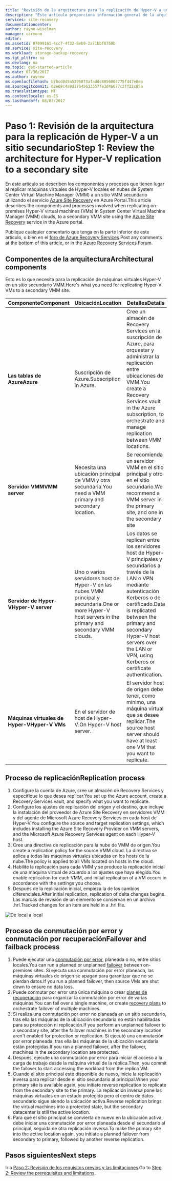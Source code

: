 ```yaml
---
title: "Revisión de la arquitectura para la replicación de Hyper-V a un sitio secundario con Azure Site Recovery | Microsoft Docs"
description: "Este artículo proporciona información general de la arquitectura usada para replicar máquinas virtuales de Hyper-V locales a un sistema sitio System Center VMM secundario con Azure Site Recovery."
services: site-recovery
documentationcenter: 
author: rayne-wiselman
manager: carmonm
editor: 
ms.assetid: 07099161-4cc7-4f32-8eb9-2a71bbf0750b
ms.service: site-recovery
ms.workload: storage-backup-recovery
ms.tgt_pltfrm: na
ms.devlang: na
ms.topic: get-started-article
ms.date: 07/30/2017
ms.author: raynew
ms.openlocfilehash: b78cd0d5a5395873afaddc8856004775f447e8ea
ms.sourcegitcommit: 02e69c4a9d17645633357fe3d46677c2ff22c85a
ms.translationtype: MT
ms.contentlocale: es-ES
ms.lasthandoff: 08/03/2017
---
```

# <a name="step-1-review-the-architecture-for-hyper-v-replication-to-a-secondary-site"></a><span data-ttu-id="35e35-103">Paso 1: Revisión de la arquitectura para la replicación de Hyper-V a un sitio secundario</span><span class="sxs-lookup"><span data-stu-id="35e35-103">Step 1: Review the architecture for Hyper-V replication to a secondary site</span></span>

<span data-ttu-id="35e35-104">En este artículo se describen los componentes y procesos que tienen lugar al replicar máquinas virtuales de Hyper-V locales en nubes de System Center Virtual Machine Manager (VMM) a un sitio VMM secundario utilizando el servicio [Azure Site Recovery](site-recovery-overview.md) en Azure Portal.</span><span class="sxs-lookup"><span data-stu-id="35e35-104">This article describes the components and processes involved when replicating on-premises Hyper-V virtual machines (VMs) in System Center Virtual Machine Manager (VMM) clouds, to a secondary VMM site using the [Azure Site Recovery](site-recovery-overview.md) service in the Azure portal.</span></span>

<span data-ttu-id="35e35-105">Publique cualquier comentario que tenga en la parte inferior de este artículo, o bien en el [foro de Azure Recovery Services](https://social.msdn.microsoft.com/forums/azure/home?forum=hypervrecovmgr).</span><span class="sxs-lookup"><span data-stu-id="35e35-105">Post any comments at the bottom of this article, or in the [Azure Recovery Services Forum](https://social.msdn.microsoft.com/forums/azure/home?forum=hypervrecovmgr).</span></span>



## <a name="architectural-components"></a><span data-ttu-id="35e35-106">Componentes de la arquitectura</span><span class="sxs-lookup"><span data-stu-id="35e35-106">Architectural components</span></span>

<span data-ttu-id="35e35-107">Esto es lo que necesita para la replicación de máquinas virtuales Hyper-V en un sitio secundario VMM.</span><span class="sxs-lookup"><span data-stu-id="35e35-107">Here's what you need for replicating Hyper-V VMs to a secondary VMM site.</span></span>

<span data-ttu-id="35e35-108">**Componente**</span><span class="sxs-lookup"><span data-stu-id="35e35-108">**Component**</span></span> | <span data-ttu-id="35e35-109">**Ubicación**</span><span class="sxs-lookup"><span data-stu-id="35e35-109">**Location**</span></span> | <span data-ttu-id="35e35-110">**Detalles**</span><span class="sxs-lookup"><span data-stu-id="35e35-110">**Details**</span></span>
--- | --- | ---
<span data-ttu-id="35e35-111">**Las tablas de Azure**</span><span class="sxs-lookup"><span data-stu-id="35e35-111">**Azure**</span></span> | <span data-ttu-id="35e35-112">Suscripción de Azure.</span><span class="sxs-lookup"><span data-stu-id="35e35-112">Subscription in Azure.</span></span> | <span data-ttu-id="35e35-113">Cree un almacén de Recovery Services en la suscripción de Azure, para orquestar y administrar la replicación entre ubicaciones de VMM.</span><span class="sxs-lookup"><span data-stu-id="35e35-113">You create a Recovery Services vault in the Azure subscription, to orchestrate and manage replication between VMM locations.</span></span>
<span data-ttu-id="35e35-114">**Servidor VMM**</span><span class="sxs-lookup"><span data-stu-id="35e35-114">**VMM server**</span></span> | <span data-ttu-id="35e35-115">Necesita una ubicación principal de VMM y otra secundaria.</span><span class="sxs-lookup"><span data-stu-id="35e35-115">You need a VMM primary and secondary location.</span></span> | <span data-ttu-id="35e35-116">Se recomienda un servidor VMM en el sitio principal y otro en el sitio secundario.</span><span class="sxs-lookup"><span data-stu-id="35e35-116">We recommend a VMM server in the primary site, and one in the secondary site</span></span> 
<span data-ttu-id="35e35-117">**Servidor de Hyper-V**</span><span class="sxs-lookup"><span data-stu-id="35e35-117">**Hyper-V server**</span></span> |  <span data-ttu-id="35e35-118">Uno o varios servidores host de Hyper-V en las nubes VMM principal y secundaria.</span><span class="sxs-lookup"><span data-stu-id="35e35-118">One or more Hyper-V host servers in the primary and secondary VMM clouds.</span></span> | <span data-ttu-id="35e35-119">Los datos se replican entre los servidores host de Hyper-V principales y secundarios a través de la LAN o VPN mediante autenticación Kerberos o de certificado.</span><span class="sxs-lookup"><span data-stu-id="35e35-119">Data is replicated between the primary and secondary Hyper-V host servers over the LAN or VPN, using Kerberos or certificate authentication.</span></span>  
<span data-ttu-id="35e35-120">**Máquinas virtuales de Hyper-V**</span><span class="sxs-lookup"><span data-stu-id="35e35-120">**Hyper-V VMs**</span></span> | <span data-ttu-id="35e35-121">En el servidor de host de Hyper-V.</span><span class="sxs-lookup"><span data-stu-id="35e35-121">On Hyper-V host server.</span></span> | <span data-ttu-id="35e35-122">El servidor host de origen debe tener, como mínimo, una máquina virtual que se desee replicar.</span><span class="sxs-lookup"><span data-stu-id="35e35-122">The source host server should have at least one VM that you want to replicate.</span></span>

## <a name="replication-process"></a><span data-ttu-id="35e35-123">Proceso de replicación</span><span class="sxs-lookup"><span data-stu-id="35e35-123">Replication process</span></span>

1. <span data-ttu-id="35e35-124">Configure la cuenta de Azure, cree un almacén de Recovery Services y especifique lo que desea replicar.</span><span class="sxs-lookup"><span data-stu-id="35e35-124">You set up the Azure account, create a Recovery Services vault, and specify what you want to replicate.</span></span>
2. <span data-ttu-id="35e35-125">Configure los ajustes de replicación del origen y el destino, que incluye la instalación del proveedor de Azure Site Recovery en servidores VMM y del agente de Microsoft Azure Recovery Services en cada host de Hyper-V.</span><span class="sxs-lookup"><span data-stu-id="35e35-125">You configure the source and target replication settings, which includes installing the Azure Site Recovery Provider on VMM servers, and the Microsoft Azure Recovery Services agent on each Hyper-V host.</span></span>
3. <span data-ttu-id="35e35-126">Cree una directiva de replicación para la nube de VMM de origen.</span><span class="sxs-lookup"><span data-stu-id="35e35-126">You create a replication policy for the source VMM cloud.</span></span> <span data-ttu-id="35e35-127">La directiva se aplica a todas las máquinas virtuales ubicadas en los hosts de la nube.</span><span class="sxs-lookup"><span data-stu-id="35e35-127">The policy is applied to all VMs located on hosts in the cloud.</span></span>
4. <span data-ttu-id="35e35-128">Habilite la replicación para cada VMM y se produce la replicación inicial de una máquina virtual de acuerdo a los ajustes que haya elegido.</span><span class="sxs-lookup"><span data-stu-id="35e35-128">You enable replication for each VMM, and initial replication of a VM occurs in accordance with the settings you choose.</span></span>
5. <span data-ttu-id="35e35-129">Después de la replicación inicial, empieza la de los cambios diferenciales.</span><span class="sxs-lookup"><span data-stu-id="35e35-129">After initial replication, replication of delta changes begins.</span></span> <span data-ttu-id="35e35-130">Las marcas de revisión de un elemento se conservan en un archivo .hrl.</span><span class="sxs-lookup"><span data-stu-id="35e35-130">Tracked changes for an item are held in a .hrl file.</span></span>


![De local a local](./media/vmm-to-vmm-walkthrough-architecture/arch-onprem-onprem.png)

## <a name="failover-and-failback-process"></a><span data-ttu-id="35e35-132">Proceso de conmutación por error y conmutación por recuperación</span><span class="sxs-lookup"><span data-stu-id="35e35-132">Failover and failback process</span></span>

1. <span data-ttu-id="35e35-133">Puede ejecutar una [conmutación por error](site-recovery-failover.md), planeada o no, entre sitios locales.</span><span class="sxs-lookup"><span data-stu-id="35e35-133">You can run a planned or unplanned [failover](site-recovery-failover.md) between on-premises sites.</span></span> <span data-ttu-id="35e35-134">Si ejecuta una conmutación por error planeada, las máquinas virtuales de origen se apagan para garantizar que no se pierdan datos.</span><span class="sxs-lookup"><span data-stu-id="35e35-134">If you run a planned failover, then source VMs are shut down to ensure no data loss.</span></span>
2. <span data-ttu-id="35e35-135">Puede conmutar por error una única máquina o crear [planes de recuperación](site-recovery-create-recovery-plans.md) para organizar la conmutación por error de varias máquinas.</span><span class="sxs-lookup"><span data-stu-id="35e35-135">You can fail over a single machine, or create [recovery plans](site-recovery-create-recovery-plans.md) to orchestrate failover of multiple machines.</span></span>
4. <span data-ttu-id="35e35-136">Si realiza una conmutación por error no planeada en un sitio secundario, tras ella las máquinas de la ubicación secundaria no están habilitadas para su protección ni replicación.</span><span class="sxs-lookup"><span data-stu-id="35e35-136">If you perform an unplanned failover to a secondary site, after the failover machines in the secondary location aren't enabled for protection or replication.</span></span> <span data-ttu-id="35e35-137">Si ejecutó una conmutación por error planeada, tras ella las máquinas de la ubicación secundaria están protegidas.</span><span class="sxs-lookup"><span data-stu-id="35e35-137">If you ran a planned failover, after the failover, machines in the secondary location are protected.</span></span>
5. <span data-ttu-id="35e35-138">Después, ejecute una conmutación por error para iniciar el acceso a la carga de trabajo desde la máquina virtual de la réplica.</span><span class="sxs-lookup"><span data-stu-id="35e35-138">Then, you commit the failover to start accessing the workload from the replica VM.</span></span>
6. <span data-ttu-id="35e35-139">Cuando el sitio principal esté disponible de nuevo, inicie la replicación inversa para replicar desde el sitio secundario al principal.</span><span class="sxs-lookup"><span data-stu-id="35e35-139">When your primary site is available again, you initiate reverse replication to replicate from the secondary site to the primary.</span></span> <span data-ttu-id="35e35-140">La replicación inversa pone las máquinas virtuales en un estado protegido pero el centro de datos secundario sigue siendo la ubicación activa.</span><span class="sxs-lookup"><span data-stu-id="35e35-140">Reverse replication brings the virtual machines into a protected state, but the secondary datacenter is still the active location.</span></span>
7. <span data-ttu-id="35e35-141">Para que el sitio principal se convierta de nuevo en la ubicación activa, debe iniciar una conmutación por error planeada desde el secundario al principal, seguida de otra replicación inversa.</span><span class="sxs-lookup"><span data-stu-id="35e35-141">To make the primary site into the active location again, you initiate a planned failover from secondary to primary, followed by another reverse replication.</span></span>



## <a name="next-steps"></a><span data-ttu-id="35e35-142">Pasos siguientes</span><span class="sxs-lookup"><span data-stu-id="35e35-142">Next steps</span></span>

<span data-ttu-id="35e35-143">Ir a [Paso 2: Revisión de los requisitos previos y las limitaciones](vmm-to-vmm-walkthrough-prerequisites.md).</span><span class="sxs-lookup"><span data-stu-id="35e35-143">Go to [Step 2: Review the prerequisites and limitations](vmm-to-vmm-walkthrough-prerequisites.md).</span></span>
